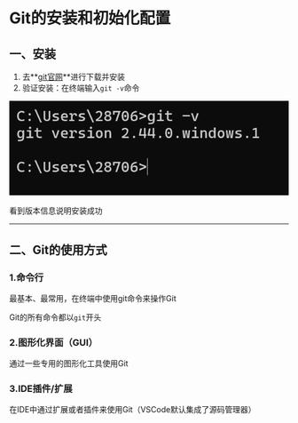 # Git的安装和初始化配置

## 一、安装

1. 去**[git官网](https://git-scm.com/)**进行下载并安装
2. 验证安装：在终端输入`git -v`命令

![image-20240501233631668](https://github.com/AaaBinfinity/Qing_Bin_Learn/blob/47d8d90d1f94e6421b892237bffedecd2383bb38/Learn_Git/img/2/image-20240501233631668.png)

看到版本信息说明安装成功

------

## 二、Git的使用方式

### 1.命令行

最基本、最常用，在终端中使用git命令来操作Git

Git的所有命令都以`git`开头

### 2.图形化界面（GUI）

通过一些专用的图形化工具使用Git

### 3.IDE插件/扩展

在IDE中通过扩展或者插件来使用Git（VSCode默认集成了源码管理器）
